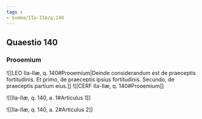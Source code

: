 ```yaml
---
tags : 
- Summa/IIa-IIæ/q.140
---
```


## Quaestio 140

### Prooemium

![[LEO IIa-IIæ, q. 140#Prooemium|Deinde considerandum est de praeceptis fortitudinis. Et primo, de praeceptis ipsius fortitudinis. Secundo, de praeceptis partium eius.]]
![[CERF IIa-IIæ, q. 140#Prooemium]]

![[IIa-IIæ, q. 140, a. 1#Articulus 1]]

![[IIa-IIæ, q. 140, a. 2#Articulus 2]]

